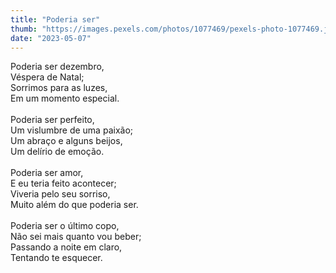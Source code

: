 ```yaml
---
title: "Poderia ser"
thumb: "https://images.pexels.com/photos/1077469/pexels-photo-1077469.jpeg"
date: "2023-05-07"
---
```

Poderia ser dezembro,  
Véspera de Natal;  
Sorrimos para as luzes,  
Em um momento especial.  
<br />
Poderia ser perfeito,  
Um vislumbre de uma paixão;  
Um abraço e alguns beijos,  
Um delírio de emoção.  
<br />
Poderia ser amor,  
E eu teria feito acontecer;  
Viveria pelo seu sorriso,  
Muito além do que poderia ser.  
<br />
Poderia ser o último copo,  
Não sei mais quanto vou beber;  
Passando a noite em claro,  
Tentando te esquecer.  
